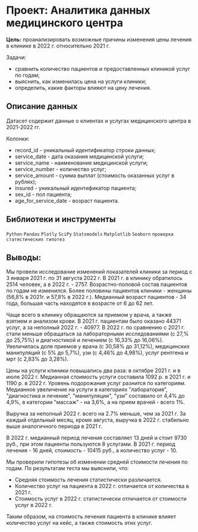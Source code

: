 # Проект: Аналитика данных медицинского центра

**Цель:** проанализировать возможные причины изменения цены лечения в клинике в 2022 г. относительно 2021 г.  

Задачи:
- сравнить количество пациентов и предоставленных клиникой услуг по годам;
- выяснить, как изменилась цена на услуги клиники;
- определить, какие факторы влияют на цену лечения.

## Описание данных
Датасет содержит данные о клиентах и услугах медицинского центра в 2021-2022 гг.  

Колонки:
- record_id - уникальный идентификатор строки данных;
- service_date - дата оказания медицинской услуги;
- service_name - наименование медицинской услуги;
- service_number - количество услуг;
- service_amount - сумма выплат (стоимость оказанных услуг в рублях);
- insured - уникальный идентификатор пациента;
- sex_id - пол пациента;
- age_for_service_date - возраст пациента.

## **Библиотеки и инструменты**
`Python` `Pandas` `Plotly` `SciPy` `Statsmodels` `Matplotlib` `Seaborn`  `проверка статистических гипотез`

## Выводы:
Мы провели исследование изменений показателей клиники за период с 3 января 2021 г. по 31 августа 2022 г. В 2021 г. в клинику обратилось 2514 человек, а в 2022 г. - 2757. Возрастно-половой состав пациентов по годам не изменился. Более половины пациентов клиники - женщины (56,8% в 2021г. и 57,8% в 2022 г.). Медианный возраст пациентов - 34 года, большая часть находятся в возрасте от 6 до 62 лет.

Чаще всего в клинику обращаются за приемом у врача, а также взятием и анализом крови. В 2021 г. пациентам было оказано 44371 услуг, а за неполный 2022 г. - 40977. В 2022 г. по сравнению с 2021 г. стали меньше обращаться за лабораторными исследованиями (с 27,% до 25,75%) и диагностикой и лечением (с 16,33% до 16,06%). Увеличилась доля приемов у врача (с 30,58% до 31,12%), медицинских манипуляций (с 5% до 5,7%), узи (с 4,46% до 4,98%), услуг рентгена и мрт (с 2,83% до 3,28%).

Цены на услуги клиники повышались два раза: в октябре 2021 г. и в июле 2022 г. Медианная стоимость услуги составила 1092 р. в 2021 г. и 1190 р. в 2022 г. Уровень подорожания услуг разнится по категориям. Медианное увеличение на услуги в категориях "лаборатория", "диагностика и лечение", "манипуляции", "узи" составило от 4,4% до 4,9%, в категории "массаж" - на 3,6%, а на прием врачей - всего 1%.

Выручка за неполный 2022 г. всего на 2.7% меньше, чем за 2021 г. За каждый отдельный месяц, кроме августа, выручка в 2022 г. стабильно выше аналогичного периода в 2021 г.

В 2022 г. медианный период лечения составляет 13 дней и стоит 9730 руб., при этом пациенты пользуются 8 услугами. В 2021 г. период лечения - 16 дней, стоимость - 10415 руб., а количество услуг - 10.

Мы проверили гипотезы об изменении средней стоимости лечения по годам. По результатам теста мы выяснили, что:
- Средняя стоимость лечения статистически различается.
- Количество услуг на пациента в 2022 г. отличается от количества в 2021 г.
- Стоимость услуг в 2022 г. статистически отличается от стоимости услуг в 2022 г.

Таким образом, на стоимость лечения пациента в клинике влияет количество услуг на кейс, а также стоимость этих услуг.
